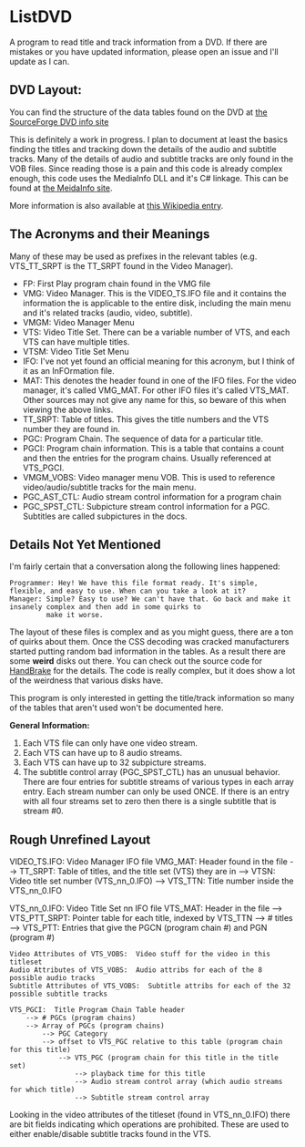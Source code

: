 # ListDVD

A program to read title and track information from a DVD. If there are mistakes or you have updated information, please open an
issue and I'll update as I can.

## **DVD Layout:**

You can find the structure of the data tables found on the DVD at [the SourceForge DVD info site](http://dvd.sourceforge.net/dvdinfo/)

This is definitely a work in progress. I plan to document at least the basics finding the titles and tracking down the details of the
audio and subtitle tracks.  Many of the details of audio and subtitle tracks are only found in the VOB files. Since reading those is a pain
and this code is already complex enough, this code uses the MediaInfo DLL and it's C# linkage. This can be found at [the MeidaInfo site](https://mediaarea.net/en/MediaInfo/Support/SDK).

More information is also available at [this Wikipedia entry](https://en.wikipedia.org/wiki/DVD-Video).

## **The Acronyms and their Meanings**

Many of these may be used as prefixes in the relevant tables (e.g. VTS_TT_SRPT is the TT_SRPT found in the Video Manager).

* FP: First Play program chain found in the VMG file
* VMG: Video Manager. This is the VIDEO_TS.IFO file and it contains the information the is applicable to the entire disk, including the main menu and it's related tracks (audio, video, subtitle).
* VMGM: Video Manager Menu
* VTS: Video Title Set. There can be a variable number of VTS, and each VTS can have multiple titles.
* VTSM: Video Title Set Menu
* IFO: I've not yet found an official meaning for this acronym, but I think of it as an InFOrmation file.
* MAT: This denotes the header found in one of the IFO files. For the video manager, it's called VMG_MAT. For other IFO files it's called VTS_MAT. Other sources may not give any name for this, so beware of this when viewing the above links.
* TT_SRPT: Table of titles.  This gives the title numbers and the VTS number they are found in.
* PGC: Program Chain. The sequence of data for a particular title.
* PGCI: Program chain information. This is a table that contains a count and then the entries for the program chains. Usually referenced at VTS_PGCI.
* VMGM_VOBS: Video manager menu VOB. This is used to reference video/audio/subtitle tracks for the main menu.
* PGC_AST_CTL: Audio stream control information for a program chain
* PGC_SPST_CTL: Subpicture stream control information for a PGC.  Subtitles are called subpictures in the docs.


## **Details Not Yet Mentioned**

I'm fairly certain that a conversation along the following lines happened:
```
Programmer: Hey! We have this file format ready. It's simple, flexible, and easy to use. When can you take a look at it?
Manager: Simple? Easy to use? We can't have that. Go back and make it insanely complex and then add in some quirks to 
         make it worse.
```

The layout of these files is complex and as you might guess, there are a ton of quirks about them. Once the CSS decoding was
cracked manufacturers started putting random bad information in the tables.  As a result there are some **weird** disks out
there. You can check out the source code for [HandBrake](https://www.handbrake.fr) for the details. The code is really complex,
but it does show a lot of the weirdness that various disks have.

This program is only interested in getting the title/track information so many of the tables that aren't used won't be
documented here.

**General Information:**

1.  Each VTS file can only have one video stream.
2.  Each VTS can have up to 8 audio streams.
3.  Each VTS can have up to 32 subpicture streams.
4.  The subtitle control array (PGC_SPST_CTL) has an unusual behavior. There are four entries for subtitle streams of various types in each array entry. Each stream number can only be used ONCE. If there is an entry with all four streams set to zero then there is a single subtitle that is stream #0.

## **Rough Unrefined Layout**

VIDEO_TS.IFO:  Video Manager IFO file
	VMG_MAT:  Header found in the file
		  -->	TT_SRPT:  Table of titles, and the title set (VTS) they are in
				--> VTSN:  Video title set number (VTS_nn_0.IFO)
				--> VTS_TTN:  Title number inside the VTS_nn_0.IFO


VTS_nn_0.IFO:  Video Title Set nn IFO file
	VTS_MAT:  Header in the file
		-->  VTS_PTT_SRPT:  Pointer table for each title, indexed by VTS_TTN
			--> # titles
			--> VTS_PTT:  Entries that give the PGCN (program chain #) and PGN (program #)

	Video Attributes of VTS_VOBS:  Video stuff for the video in this titleset
	Audio Attributes of VTS_VOBS:  Audio attribs for each of the 8 possible audio tracks
	Subtitle Attributes of VTS_VOBS:  Subtitle attribs for each of the 32 possible subtitle tracks

	VTS_PGCI:  Title Program Chain Table header
		--> # PGCs (program chains)
		--> Array of PGCs (program chains)
			--> PGC Category
			--> offset to VTS_PGC relative to this table (program chain for this title)
				--> VTS_PGC (program chain for this title in the title set)
					--> playback time for this title
					--> Audio stream control array (which audio streams for which title)
					--> Subtitle stream control array



Looking in the video attributes of the titleset (found in VTS_nn_0.IFO) there are bit fields indicating
which operations are prohibited. These are used to either enable/disable subtitle tracks found in the VTS.
